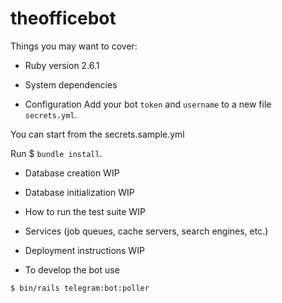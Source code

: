 # theofficebot

Things you may want to cover:

* Ruby version
2.6.1

* System dependencies

* Configuration
Add your bot `token` and `username` to a new file `secrets.yml`.

You can start from the secrets.sample.yml

Run $ `bundle install`.

* Database creation
WIP

* Database initialization
WIP

* How to run the test suite
WIP

* Services (job queues, cache servers, search engines, etc.)

* Deployment instructions
WIP

* To develop the bot use
```
$ bin/rails telegram:bot:poller
```

